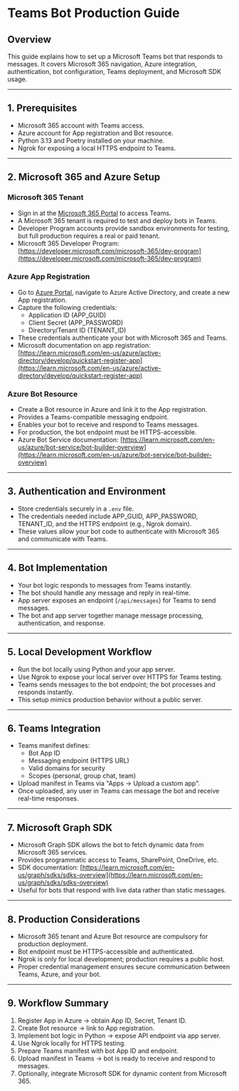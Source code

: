 # Teams Bot Production Guide

## Overview
This guide explains how to set up a Microsoft Teams bot that responds to messages. It covers Microsoft 365 navigation, Azure integration, authentication, bot configuration, Teams deployment, and Microsoft SDK usage.

---

## 1. Prerequisites
- Microsoft 365 account with Teams access.
- Azure account for App registration and Bot resource.
- Python 3.13 and Poetry installed on your machine.
- Ngrok for exposing a local HTTPS endpoint to Teams.

---

## 2. Microsoft 365 and Azure Setup

### Microsoft 365 Tenant
- Sign in at the [Microsoft 365 Portal](https://portal.office.com) to access Teams.
- A Microsoft 365 tenant is required to test and deploy bots in Teams.
- Developer Program accounts provide sandbox environments for testing, but full production requires a real or paid tenant.
- Microsoft 365 Developer Program: [https://developer.microsoft.com/microsoft-365/dev-program](https://developer.microsoft.com/microsoft-365/dev-program)

### Azure App Registration
- Go to [Azure Portal](https://portal.azure.com), navigate to Azure Active Directory, and create a new App registration.
- Capture the following credentials:
  - Application ID (APP_GUID)
  - Client Secret (APP_PASSWORD)
  - Directory/Tenant ID (TENANT_ID)
- These credentials authenticate your bot with Microsoft 365 and Teams.
- Microsoft documentation on app registration: [https://learn.microsoft.com/en-us/azure/active-directory/develop/quickstart-register-app](https://learn.microsoft.com/en-us/azure/active-directory/develop/quickstart-register-app)

### Azure Bot Resource
- Create a Bot resource in Azure and link it to the App registration.
- Provides a Teams-compatible messaging endpoint.
- Enables your bot to receive and respond to Teams messages.
- For production, the bot endpoint must be HTTPS-accessible.
- Azure Bot Service documentation: [https://learn.microsoft.com/en-us/azure/bot-service/bot-builder-overview](https://learn.microsoft.com/en-us/azure/bot-service/bot-builder-overview)

---

## 3. Authentication and Environment
- Store credentials securely in a `.env` file.
- The credentials needed include APP_GUID, APP_PASSWORD, TENANT_ID, and the HTTPS endpoint (e.g., Ngrok domain).
- These values allow your bot code to authenticate with Microsoft 365 and communicate with Teams.

---

## 4. Bot Implementation
- Your bot logic responds to messages from Teams instantly.
- The bot should handle any message and reply in real-time.
- App server exposes an endpoint (`/api/messages`) for Teams to send messages.
- The bot and app server together manage message processing, authentication, and response.

---

## 5. Local Development Workflow
- Run the bot locally using Python and your app server.
- Use Ngrok to expose your local server over HTTPS for Teams testing.
- Teams sends messages to the bot endpoint; the bot processes and responds instantly.
- This setup mimics production behavior without a public server.

---

## 6. Teams Integration
- Teams manifest defines:
  - Bot App ID
  - Messaging endpoint (HTTPS URL)
  - Valid domains for security
  - Scopes (personal, group chat, team)
- Upload manifest in Teams via "Apps → Upload a custom app".
- Once uploaded, any user in Teams can message the bot and receive real-time responses.

---

## 7. Microsoft Graph SDK 
- Microsoft Graph SDK allows the bot to fetch dynamic data from Microsoft 365 services.
- Provides programmatic access to Teams, SharePoint, OneDrive, etc.
- SDK documentation: [https://learn.microsoft.com/en-us/graph/sdks/sdks-overview](https://learn.microsoft.com/en-us/graph/sdks/sdks-overview)
- Useful for bots that respond with live data rather than static messages.

---

## 8. Production Considerations
- Microsoft 365 tenant and Azure Bot resource are compulsory for production deployment.
- Bot endpoint must be HTTPS-accessible and authenticated.
- Ngrok is only for local development; production requires a public host.
- Proper credential management ensures secure communication between Teams, Azure, and your bot.

---

## 9. Workflow Summary
1. Register App in Azure → obtain App ID, Secret, Tenant ID.
2. Create Bot resource → link to App registration.
3. Implement bot logic in Python → expose API endpoint via app server.
4. Use Ngrok locally for HTTPS testing.
5. Prepare Teams manifest with bot App ID and endpoint.
6. Upload manifest in Teams → bot is ready to receive and respond to messages.
7. Optionally, integrate Microsoft SDK for dynamic content from Microsoft 365.
